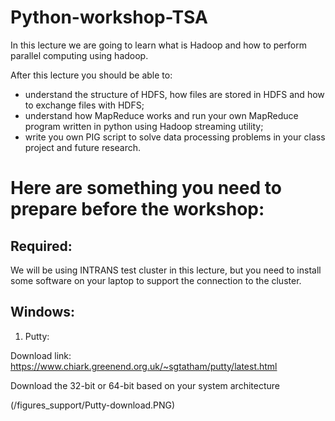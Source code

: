 # Python-workshop-TSA

In this lecture we are going to learn what is Hadoop and how to perform parallel computing using hadoop.

After this lecture you should be able to:

* understand the structure of HDFS, how files are stored in HDFS and how to exchange files with HDFS;
* understand how MapReduce works and run your own MapReduce program written in python using Hadoop streaming utility;
* write you own PIG script to solve data processing problems in your class project and future research.

# Here are something you need to prepare before the workshop:

## Required:

We will be using INTRANS test cluster in this lecture, but you need to install some software on your laptop to support the connection to the cluster.

## Windows:

1. Putty: 

Download link: https://www.chiark.greenend.org.uk/~sgtatham/putty/latest.html

Download the 32-bit or 64-bit based on your system architecture

(/figures_support/Putty-download.PNG)


